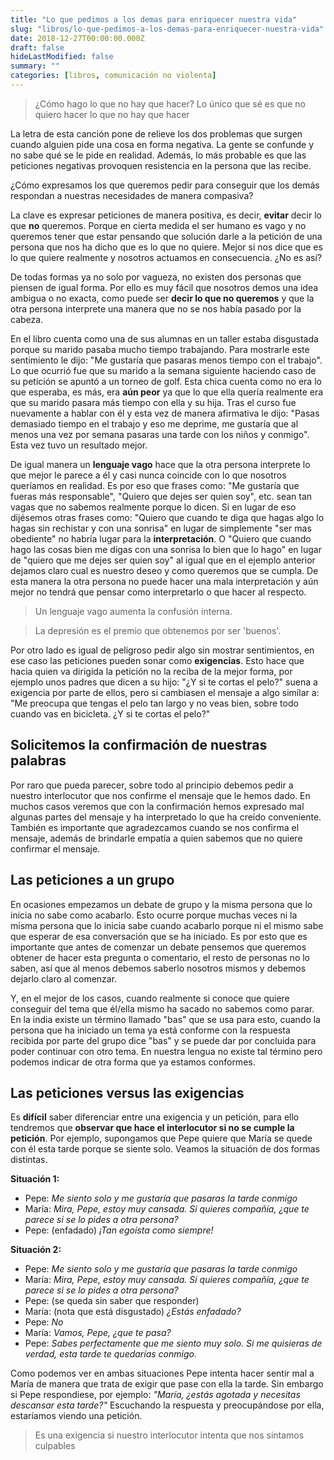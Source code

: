 ```yaml
---
title: "Lo que pedimos a los demas para enriquecer nuestra vida"
slug: "libros/lo-que-pedimos-a-los-demas-para-enriquecer-nuestra-vida"
date: 2018-12-27T00:00:00.000Z
draft: false
hideLastModified: false
summary: ""
categories: [libros, comunicación no violenta]
---
```


  > ¿Cómo hago lo que no hay que hacer? Lo único que sé es que no quiero hacer lo
  que no hay que hacer
  <!-- Fragmento de una canción infantil, Ruth Bermeyer -->

  La letra de esta canción pone de relieve los dos problemas que surgen cuando
  alguien pide una cosa en forma negativa. La gente se confunde y no sabe qué se
  le pide en realidad. Además, lo más probable es que las peticiones negativas
  provoquen resistencia en la persona que las recibe.


  ¿Cómo expresamos los que queremos pedir para conseguir que los demás respondan
  a nuestras necesidades de manera compasiva?


  La clave es expresar peticiones de manera positiva, es decir, __evitar__ decir
  lo que __no__ queremos. Porque en cierta medida el ser humano es vago y no
  queremos tener que estar pensando que solución darle a la petición de una
  persona que nos ha dicho que es lo que no quiere. Mejor si nos dice que es lo
  que quiere realmente y nosotros actuamos en consecuencia. ¿No es así?


  De todas formas ya no solo por vagueza, no existen dos personas que piensen de
  igual forma. Por ello es muy fácil que nosotros demos una idea ambigua o no
  exacta, como puede ser __decir lo que no queremos__ y que la otra persona
  interprete una manera que no se nos había pasado por la cabeza.


  En el libro cuenta como una de sus alumnas en un taller estaba disgustada
  porque su marido pasaba mucho tiempo trabajando. Para mostrarle este
  sentimiento le dijo: "Me gustaría que pasaras menos tiempo con el trabajo". Lo
  que ocurrió fue que su marido a la semana siguiente haciendo caso de su
  petición se apuntó a un torneo de golf. Esta chica cuenta como no era lo que
  esperaba, es más, era __aún peor__ ya que lo que ella quería realmente era que
  su marido pasara más tiempo con ella y su hija. Tras el curso fue nuevamente a
  hablar con él y esta vez de manera afirmativa le dijo: "Pasas demasiado tiempo
  en el trabajo y eso me deprime, me gustaría que al menos una vez por semana
  pasaras una tarde con los niños y conmigo". Esta vez tuvo un resultado mejor.


  De igual manera un __lenguaje vago__ hace que la otra persona interprete lo
  que mejor le parece a él y casi nunca coincide con lo que nosotros queríamos
  en realidad. Es por eso que frases como: "Me gustaría que fueras más
  responsable", "Quiero que dejes ser quien soy", etc. sean tan vagas que no
  sabemos realmente porque lo dicen. Si en lugar de eso dijésemos otras frases
  como: "Quiero que cuando te diga que hagas algo lo hagas sin rechistar y con
  una sonrisa" en lugar de simplemente "ser mas obediente" no habría lugar para
  la __interpretación__. O "Quiero que cuando hago las cosas bien me digas con
  una sonrisa lo bien que lo hago" en lugar de "quiero que me dejes ser quien
  soy" al igual que en el ejemplo anterior dejamos claro cual es nuestro deseo y
  como queremos que se cumpla. De esta manera la otra persona no puede hacer una
  mala interpretación y aún mejor no tendrá que pensar como interpretarlo o que
  hacer al respecto.

  > Un lenguaje vago aumenta la confusión interna.


  > La depresión es el premio que obtenemos por ser 'buenos'.


  Por otro lado es igual de peligroso pedir algo sin mostrar sentimientos, en
  ese caso las peticiones pueden sonar como __exigencias__. Esto hace que hacia
  quien va dirigida la petición no la reciba de la mejor forma, por ejemplo unos
  padres que dicen a su hijo: "¿Y si te cortas el pelo?" suena a exigencia por
  parte de ellos, pero si cambiasen el mensaje a algo similar a: "Me preocupa
  que tengas el pelo tan largo y no veas bien, sobre todo cuando vas en
  bicicleta. ¿Y si te cortas el pelo?"


Solicitemos la confirmación de nuestras palabras
--------------------------------------------------------------------------------

  Por raro que pueda parecer, sobre todo al principio debemos pedir a nuestro
  interlocutor que nos confirme el mensaje que le hemos dado. En muchos casos
  veremos que con la confirmación hemos expresado mal algunas partes del mensaje
  y ha interpretado lo que ha creído conveniente. También es importante que
  agradezcamos cuando se nos confirma el mensaje, además de brindarle empatía
  a quien sabemos que no quiere confirmar el mensaje.


Las peticiones a un grupo
--------------------------------------------------------------------------------

  En ocasiones empezamos un debate de grupo y la misma persona que lo inicia no
  sabe como acabarlo. Esto ocurre porque muchas veces ni la misma persona que lo
  inicia sabe cuando acabarlo porque ni el mismo sabe que esperar de esa
  conversación que se ha iniciado. Es por esto que es importante que antes de
  comenzar un debate pensemos que queremos obtener de hacer esta pregunta o
  comentario, el resto de personas no lo saben, así que al menos debemos saberlo
  nosotros mismos y debemos dejarlo claro al comenzar.

  Y, en el mejor de los casos, cuando realmente
  si conoce que quiere conseguir del tema que él/ella mismo ha sacado no sabemos
  como parar. En la india existe un término llamado "bas" que se usa para esto,
  cuando la persona que ha iniciado un tema ya está conforme con la respuesta
  recibida por parte del grupo dice "bas" y se puede dar por concluida para
  poder continuar con otro tema. En nuestra lengua no existe tal término pero
  podemos indicar de otra forma que ya estamos conformes.

Las peticiones versus las exigencias
--------------------------------------------------------------------------------

  Es __difícil__ saber diferenciar entre una exigencia y un petición, para ello
  tendremos que __observar que hace el interlocutor si no se cumple la
  petición__. Por ejemplo, supongamos que Pepe quiere que María se quede con él
  esta tarde porque se siente solo. Veamos la situación de dos formas distintas.


  __Situación 1:__

  - Pepe: *Me siento solo y me gustaría que pasaras la tarde conmigo*
  - María: *Mira, Pepe, estoy muy cansada. Si quieres compañía, ¿que te parece
  si se lo pides a otra persona?*
  - Pepe: (enfadado) *¡Tan egoísta como siempre!*


  __Situación 2:__

  - Pepe: *Me siento solo y me gustaría que pasaras la tarde conmigo*
  - María: *Mira, Pepe, estoy muy cansada. Si quieres compañía, ¿que te parece
  si se lo pides a otra persona?*
  - Pepe: (se queda sin saber que responder)
  - María: (nota que está disgustado) *¿Estás enfadado?*
  - Pepe: *No*
  - María: *Vamos, Pepe, ¿que te pasa?*
  - Pepe: *Sabes perfectamente que me siento muy solo. Si me quisieras de
  verdad, esta tarde te quedarías conmigo.*


  Como podemos ver en ambas situaciones Pepe intenta hacer sentir mal a María
  de manera que trata de exigir que pase con ella la tarde. Sin embargo si Pepe
  respondiese, por ejemplo: *"María, ¿estás agotada y necesitas descansar esta
  tarde?"* Escuchando la respuesta y preocupándose por ella, estaríamos viendo
  una petición.

  > Es una exigencia si nuestro interlocutor intenta que nos sintamos culpables


